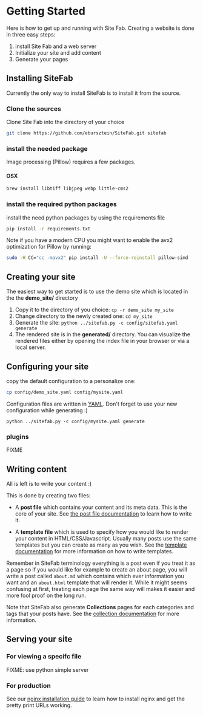 # Getting Started

Here is how to get up and running with Site Fab. Creating a website is done in three easy steps:

1. install Site Fab and a web server
2. Initialize your site and add content
3. Generate  your pages

## Installing SiteFab

Currently the only way to install SiteFab is to install it from the source.

### Clone the sources
Clone Site Fab into the directory of your choice

```bash
git clone https://github.com/ebursztein/SiteFab.git sitefab
```

### install the needed package

Image processing (Pillow) requires a few packages.
#### OSX

```bash
brew install libtiff libjpeg webp little-cms2
```

### install the required python packages
install the need python packages by using the requirements file

```bash
pip install -r requirements.txt
```

Note if you have a modern CPU you might want to enable the avx2 optimization for Pillow by running:

```bash
sudo -H CC="cc -mavx2" pip install -U --force-reinstall pillow-simd
```

## Creating your site

The easiest way to get started is to use the demo site which is located in the the **demo_site/** directory

1. Copy it to the directory of you choice:  `cp -r demo_site my_site`
2. Change directory to the newly created one: `cd my_site`
3. Generate the site: `python ../sitefab.py -c config/sitefab.yaml generate`
4. The rendered site is in the **generated/** directory. You can visualize the rendered files either by opening the index file in your browser or via a local server.

## Configuring your site

copy the default configuration to a personalize one:

```bash
cp config/demo_site.yaml config/mysite.yaml
```

Configuration files are written in [YAML](http://docs.ansible.com/ansible/YAMLSyntax.html). 
Don't forget to use your new configuration while generating :)

`python ../sitefab.py -c config/mysite.yaml generate`

### plugins
FIXME

## Writing content

All is left is to write your content :)

This is done by creating two files:

- A **post file** which contains your content and its meta data. This is the core of your site. See [the post file documentation](/documentation/post_file.md) to learn how to write it.

- A **template file** which is used to specify how you would like to render your content in HTML/CSS/Javascript. Usually many posts use the same templates but you can create as many as you wish. See the [template documentation](/documentation/post_template.md) for more information on how to write templates.

Remember in SiteFab terminology everything is a post even if you treat it as a page so if you would like for example to create an about page, you will write a post called `about.md` which contains which ever information you want and an `about.html` template that will render it. While it might seems confusing at first, treating each page the same way will makes it easier and more fool proof on the long run.

Note that SiteFab also generate **Collections** pages for each categories and tags that your posts have. See the [collection documentation](/documentation/collection_template.md) for more information.

## Serving your site

### For viewing a specifc file
FIXME: use python simple server

### For production
See our [nginx installation guide](/documentation/nginx_install.md) to learn how to install nginx and get the pretty print URLs working.

